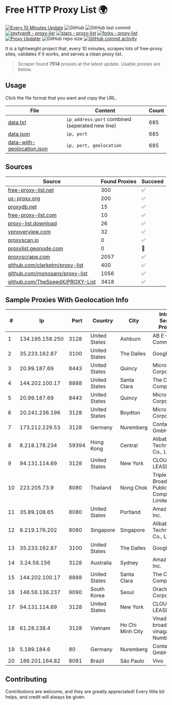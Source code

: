 
# Free HTTP Proxy List 🌍

[![Every 10 Minutes Update](https://github.com/mertguvencli/http-proxy-list/actions/workflows/main.yml/badge.svg?branch=main)](https://github.com/mertguvencli/http-proxy-list/actions/workflows/main.yml)
![GitHub](https://img.shields.io/github/license/mertguvencli/http-proxy-list)
![GitHub last commit](https://img.shields.io/github/last-commit/mertguvencli/http-proxy-list)
[![zevtyardt - proxy-list](https://img.shields.io/static/v1?label=zevtyardt&message=proxy-list&color=blue&logo=github)](https://github.com/zevtyardt/proxy-list "Go to GitHub repo")
[![stars - proxy-list](https://img.shields.io/github/stars/zevtyardt/proxy-list?style=social)](https://github.com/zevtyardt/proxy-list)
[![forks - proxy-list](https://img.shields.io/github/forks/zevtyardt/proxy-list?style=social)](https://github.com/zevtyardt/proxy-list)
[![Proxy Updater](https://github.com/zevtyardt/proxy-list/workflows/Proxy%20Updater/badge.svg)](https://github.com/zevtyardt/proxy-list/actions?query=workflow:"Proxy+Updater")
![GitHub repo size](https://img.shields.io/github/repo-size/zevtyardt/proxy-list)
[![GitHub commit activity](https://img.shields.io/github/commit-activity/m/zevtyardt/proxy-list?logo=commits)](https://github.com/zevtyardt/proxy-list/commits/main)

It is a lightweight project that, every 10 minutes, scrapes lots of free-proxy sites, validates if it works, and serves a clean proxy list.

> Scraper found **7514** proxies at the latest update. Usable proxies are below.

## Usage

Click the file format that you want and copy the URL.

|File|Content|Count|
|----|-------|-----|
|[data.txt](https://raw.githubusercontent.com/mertguvencli/http-proxy-list/main/proxy-list/data.txt)|`ip_address:port` combined (seperated new line)|685|
|[data.json](https://raw.githubusercontent.com/mertguvencli/http-proxy-list/main/proxy-list/data.json)|`ip, port`|685|
|[data-with-geolocation.json](https://raw.githubusercontent.com/mertguvencli/http-proxy-list/main/proxy-list/data-with-geolocation.json)|`ip, port, geolocation`|685|

## Sources

|Source|Found Proxies|Succeed|
|------|-------------|-------|
|[free-proxy-list.net](https://free-proxy-list.net)|300|✅|
|[us-proxy.org](https://www.us-proxy.org)|200|✅|
|[proxydb.net](http://proxydb.net)|15|✅|
|[free-proxy-list.com](https://free-proxy-list.com/?page=&port=&type%5B%5D=http&type%5B%5D=https&up_time=0&search=Search)|10|✅|
|[proxy-list.download](https://www.proxy-list.download/HTTP)|26|✅|
|[vpnoverview.com](https://vpnoverview.com/privacy/anonymous-browsing/free-proxy-servers)|32|✅|
|[proxyscan.io](https://www.proxyscan.io)|0|✅|
|[proxylist.geonode.com](https://proxylist.geonode.com/api/proxy-list?limit=300&page=1&sort_by=lastChecked&sort_type=desc&protocols=http,https)|0|🚫|
|[proxyscrape.com](https://api.proxyscrape.com/v2/?request=displayproxies&protocol=http&timeout=10000&country=all&ssl=all&anonymity=all)|2057|✅|
|[github.com/clarketm/proxy-list](https://raw.githubusercontent.com/clarketm/proxy-list/master/proxy-list-raw.txt)|400|✅|
|[github.com/monosans/proxy-list](https://raw.githubusercontent.com/monosans/proxy-list/main/proxies/http.txt)|1056|✅|
|[github.com/TheSpeedX/PROXY-List](https://raw.githubusercontent.com/TheSpeedX/PROXY-List/master/http.txt)|3418|✅|


## Sample Proxies With Geolocation Info

|#|Ip|Port|Country|City|Internet Service Provider|
|-|--|----|-------|----|-------------------------|
|1|134.195.158.250|3128|United States|Ashburn|AB E-Commerce|
|2|35.233.162.87|3100|United States|The Dalles|Google LLC|
|3|20.99.187.69|8443|United States|Quincy|Microsoft Corporation|
|4|144.202.100.17|8888|United States|Santa Clara|The Constant Company|
|5|20.99.187.69|8443|United States|Quincy|Microsoft Corporation|
|6|20.241.236.196|3128|United States|Boydton|Microsoft Corporation|
|7|173.212.229.53|3128|Germany|Nuremberg|Contabo GmbH|
|8|8.218.178.234|59394|Hong Kong|Central|Alibaba (US) Technology Co., Ltd.|
|9|94.131.114.69|3128|United States|New York|CLOUD LEASE Ltd|
|10|223.205.73.9|8080|Thailand|Nong Chok|Triple T Broadband Public Company Limited|
|11|35.89.108.65|8080|United States|Portland|Amazon.com, Inc.|
|12|8.219.176.202|8080|Singapore|Singapore|Alibaba (US) Technology Co., Ltd.|
|13|35.233.162.87|3100|United States|The Dalles|Google LLC|
|14|3.24.58.156|3128|Australia|Sydney|Amazon.com, Inc.|
|15|144.202.100.17|8888|United States|Santa Clara|The Constant Company|
|16|146.56.136.237|9090|South Korea|Seoul|Oracle Corporation|
|17|94.131.114.69|3128|United States|New York|CLOUD LEASE Ltd|
|18|61.28.238.4|3128|Vietnam|Ho Chi Minh City|Vinadata broadcast via vinagame AS Number|
|19|5.189.184.6|80|Germany|Nuremberg|Contabo GmbH|
|20|186.201.164.82|8081|Brazil|São Paulo|Vivo|



## Contributing

Contributions are welcome, and they are greatly appreciated! Every
little bit helps, and credit will always be given.

